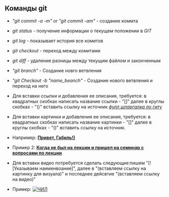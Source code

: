 
## **Команды git**

* *"git commit -a -m"* or *"git commit -am"*  - создание коммта

* *git status* - получение информации о текущем положении в *GIT* 

* *git log* - показывает история все комитов

* *git checkout* - переход между комитами

* *git diff* - удаление разницы между текущим файлом и законченным

* *"git branch"* - Создание новго ветвления 

* *"git Checkout -b "name_beanch"* - Создание нового ветвления и переход на него

* Для вставки ссылки и добавления ее описания, требуется: в квадратных скобках написать название ссылки - "[]" далее в круглы скобках - "()" вставить ссылку на источник [*фулл шпаргалка по гиту*](https://gist.github.com/fomvasss/8dd8cd7f88c67a4e3727f9d39224a84c#images)
* Для вставки картинки и добавления ее описания, требуется: в квадратных скобках написать название картинки - "[]" далее в круглы скобках - "()" вставить ссылку на источник.

* Например: [**Привет, Габиль!)**](https://cs.pikabu.ru/post_img/2013/06/18/5/1371538554_2017723186.jpeg)

* Пример 2: [**Когда не был на лекции и пришел на семинар с вопросами по лекции**](https://i.pinimg.com/564x/c2/99/a5/c299a5c50e6779b314cc415dfc55ba52.jpg)

* Для вставки видео потребуется сделать следующие:пишем "[![Указываем наименвоание]", далее в "(вставляем ссылку на картинку для визуала)" и последнее дейсвтие "(вставляем ссылку на видео)"

* Пример: 
[![ЧИЛ](https://images.squarespace-cdn.com/content/v1/5baed2ac0cf57d044b02f0f1/1644959542922-EGU6WGQDSB1A1MQDC8PK/MASHUP_RED_FA.png)](https://www.youtube.com/watch?v=ZhFm7MFtkVg&ab_channel=ReinelexMusic)
